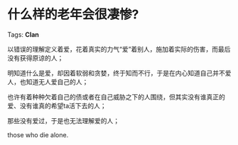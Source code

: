 # 什么样的老年会很凄惨?

Tags: **Clan**

以错误的理解定义着爱，花着真实的力气“爱”着别人，施加着实际的伤害，而最后没有获得原谅的人；

明知道什么是爱，却因着软弱和贪婪，终于知而不行，于是在内心知道自己并不爱人，也知道无人爱自己的人；

也许有着种种欠着自己的债或者在自己威胁之下的人围绕，但其实没有谁真正的爱、没有谁真的希望ta活下去的人；

那些没有爱过，于是也无法理解爱的人；

those who die alone.



